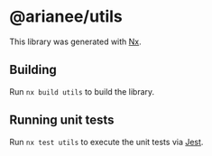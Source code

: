 # @arianee/utils

This library was generated with [Nx](https://nx.dev).

## Building

Run `nx build utils` to build the library.

## Running unit tests

Run `nx test utils` to execute the unit tests via [Jest](https://jestjs.io).
